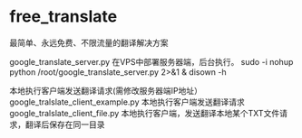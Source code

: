 # free_translate
最简单、永远免费、不限流量的翻译解决方案

google_translate_server.py  在VPS中部署服务器端，后台执行。
sudo -i
nohup python  /root/google_translate_server.py  2>&1 &
disown -h

本地执行客户端发送翻译请求(需修改服务器端IP地址）
google_tralslate_client_example.py    本地执行客户端发送翻译请求
google_tralslate_client_file.py        本地执行客户端，发送翻译本地某个TXT文件请求，翻译后保存在同一目录

